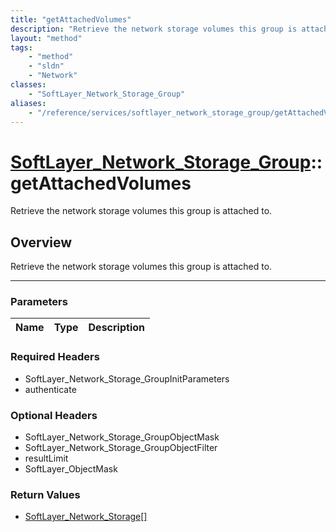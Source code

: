 ```yaml
---
title: "getAttachedVolumes"
description: "Retrieve the network storage volumes this group is attached to."
layout: "method"
tags:
    - "method"
    - "sldn"
    - "Network"
classes:
    - "SoftLayer_Network_Storage_Group"
aliases:
    - "/reference/services/softlayer_network_storage_group/getAttachedVolumes"
---
```

# [SoftLayer_Network_Storage_Group](/reference/services/SoftLayer_Network_Storage_Group)::getAttachedVolumes

Retrieve the network storage volumes this group is attached to.


## Overview 
Retrieve the network storage volumes this group is attached to.

-----

### Parameters 
|Name | Type | Description |
| --- | --- | --- |


### Required Headers
* SoftLayer_Network_Storage_GroupInitParameters
* authenticate


### Optional Headers
* SoftLayer_Network_Storage_GroupObjectMask
* SoftLayer_Network_Storage_GroupObjectFilter
* resultLimit
* SoftLayer_ObjectMask

### Return Values
* <a href='/reference/datatypes/SoftLayer_Network_Storage'>SoftLayer_Network_Storage[] </a>




